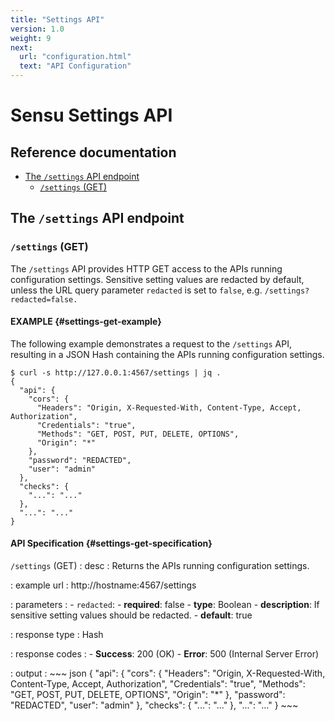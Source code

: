 ```yaml
---
title: "Settings API"
version: 1.0
weight: 9
next:
  url: "configuration.html"
  text: "API Configuration"
---
```


# Sensu Settings API

## Reference documentation

- [The `/settings` API endpoint](#the-settings-endpoint)
  - [`/settings` (GET)](#settings-get)

## The `/settings` API endpoint

### `/settings` (GET)

The `/settings` API provides HTTP GET access to the APIs running
configuration settings. Sensitive setting values are redacted by
default, unless the URL query parameter `redacted` is set to `false`,
e.g. `/settings?redacted=false.`

#### EXAMPLE {#settings-get-example}

The following example demonstrates a request to the `/settings` API, resulting in
a JSON Hash containing the APIs running configuration settings.

~~~ shell
$ curl -s http://127.0.0.1:4567/settings | jq .
{
  "api": {
    "cors": {
      "Headers": "Origin, X-Requested-With, Content-Type, Accept, Authorization",
      "Credentials": "true",
      "Methods": "GET, POST, PUT, DELETE, OPTIONS",
      "Origin": "*"
    },
    "password": "REDACTED",
    "user": "admin"
  },
  "checks": {
    "...": "..."
  },
  "...": "..."
}
~~~

#### API Specification {#settings-get-specification}

`/settings` (GET)
: desc
  : Returns the APIs running configuration settings.

: example url
  : http://hostname:4567/settings

: parameters
  : - `redacted`:
      - **required**: false
      - **type**: Boolean
      - **description**: If sensitive setting values should be
        redacted.
      - **default**: true

: response type
  : Hash

: response codes
  : - **Success**: 200 (OK)
    - **Error**: 500 (Internal Server Error)

: output
  : ~~~ json
    {
      "api": {
        "cors": {
          "Headers": "Origin, X-Requested-With, Content-Type, Accept, Authorization",
          "Credentials": "true",
          "Methods": "GET, POST, PUT, DELETE, OPTIONS",
          "Origin": "*"
        },
        "password": "REDACTED",
        "user": "admin"
      },
      "checks": {
        "...": "..."
      },
      "...": "..."
    }
    ~~~
